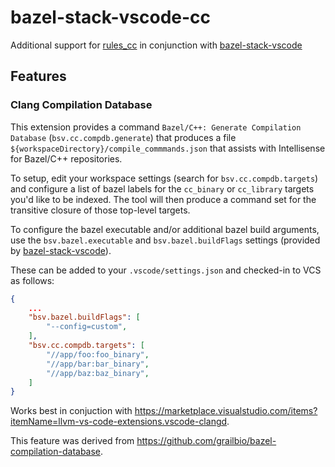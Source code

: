 # bazel-stack-vscode-cc 

Additional support for [rules_cc](https://github.com/bazelbuild/rules_cc) in
conjunction with [bazel-stack-vscode](https://marketplace.visualstudio.com/items?itemName=StackBuild.bazel-stack-vscode)

## Features

### Clang Compilation Database

This extension provides a command `Bazel/C++: Generate Compilation Database`
(`bsv.cc.compdb.generate`) that produces a file
`${workspaceDirectory}/compile_commmands.json` that assists with Intellisense
for Bazel/C++ repositories.

To setup, edit your workspace settings (search for `bsv.cc.compdb.targets`) and
configure a list of bazel labels for the `cc_binary` or `cc_library` targets
you'd like to be indexed.  The tool will then produce a command set for the
transitive closure of those top-level targets.

To configure the bazel executable and/or additional bazel build arguments, use
the `bsv.bazel.executable` and `bsv.bazel.buildFlags` settings (provided by
[bazel-stack-vscode](https://marketplace.visualstudio.com/items?itemName=StackBuild.bazel-stack-vscode)).

These can be added to your `.vscode/settings.json` and checked-in to VCS as
follows:

```json
{
    ...
    "bsv.bazel.buildFlags": [
        "--config=custom",
    ],
    "bsv.cc.compdb.targets": [
        "//app/foo:foo_binary",
        "//app/bar:bar_binary",
        "//app/baz:baz_binary",
    ]
}
```

Works best in conjuction with
<https://marketplace.visualstudio.com/items?itemName=llvm-vs-code-extensions.vscode-clangd>.

This feature was derived from <https://github.com/grailbio/bazel-compilation-database>.

